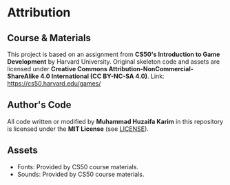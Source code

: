 # Attribution

## Course & Materials
This project is based on an assignment from **CS50's Introduction to Game Development** by Harvard University.
Original skeleton code and assets are licensed under **Creative Commons Attribution-NonCommercial-ShareAlike 4.0 International (CC BY-NC-SA 4.0)**.
Link: https://cs50.harvard.edu/games/

## Author's Code
All code written or modified by **Muhammad Huzaifa Karim** in this repository is licensed under the **MIT License** (see [LICENSE](LICENSE)).

## Assets
- Fonts: Provided by CS50 course materials.
- Sounds: Provided by CS50 course materials.
